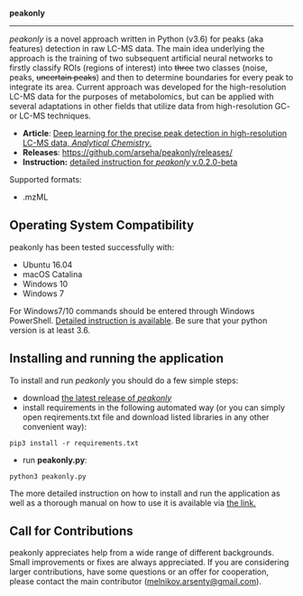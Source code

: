 **peakonly**
________

*peakonly* is a novel approach written in Python (v3.6) for peaks (aka features) detection in raw LC-MS data. The main idea underlying the approach is the training of two subsequent artificial neural networks to firstly classify ROIs (regions of interest) into ~~three~~ two classes (noise, peaks, ~~uncertain peaks~~) and then to determine boundaries for every peak to integrate its area. Current approach was developed for the high-resolution LC-MS data for the purposes of metabolomics, but can be applied with several adaptations in other fields that utilize data from high-resolution GC- or LC-MS techniques.

- **Article**: [Deep learning for the precise peak detection in high-resolution LC-MS data, *Analytical Chemistry*.](http://dx.doi.org/10.1021/acs.analchem.9b04811)
- **Releases**: https://github.com/arseha/peakonly/releases/
- **Instruction:** [detailed instruction for *peakonly* v.0.2.0-beta](https://bit.ly/peakonly_manual)


Supported formats: 

- .mzML

Operating System Compatibility
------------------------------
peakonly has been tested successfully with:

- Ubuntu 16.04 
- macOS Catalina
- Windows 10 
- Windows 7

For Windows7/10 commands should be entered through Windows PowerShell. [Detailed instruction is available](https://bit.ly/peakonly_manual). Be sure that your python version is at least 3.6.


Installing and running the application
----------------------------
To install and run *peakonly* you should do a few simple steps:

- download [the latest release of *peakonly*](https://github.com/Arseha/peakonly/releases)
- install requirements in the following automated way (or you can simply open reqirements.txt file and download listed libraries in any other convenient way): 
```
pip3 install -r requirements.txt
```
- run **peakonly.py**:
```
python3 peakonly.py
```

The more detailed instruction on how to install and run the application as well as a thorough manual on how to use it is available via [the link.](https://bit.ly/peakonly_manual)


Call for Contributions
----------------------

peakonly appreciates help from a wide range of different backgrounds.
Small improvements or fixes are always appreciated.
If you are considering larger contributions, have some questions or an offer for cooperation,
please contact the main contributor (melnikov.arsenty@gmail.com).
